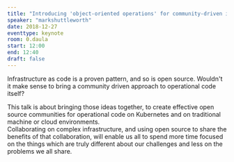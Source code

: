 ```yaml
---
title: "Introducing 'object-oriented operations' for community-driven infrastructure-as-code"
speaker: "markshuttleworth"
date: 2018-12-27
eventtype: keynote
room: 0.daula
start: 12:00
end: 12:40
draft: false
---
```


Infrastructure as code is a proven pattern,
and so is open source. Wouldn't it make sense to bring a community driven approach to operational code itself?  

This talk is about bringing those ideas together,
to create effective open source communities for operational code on Kubernetes and on traditional machine or cloud environments.  
Collaborating on complex infrastructure, and using open source to share the benefits of that collaboration,
will enable us all to spend more time focused on the things which are truly different about our challenges and less on the problems we all share.  

